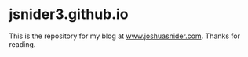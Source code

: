 # jsnider3.github.io

This is the repository for my blog at www.joshuasnider.com. Thanks for reading.
